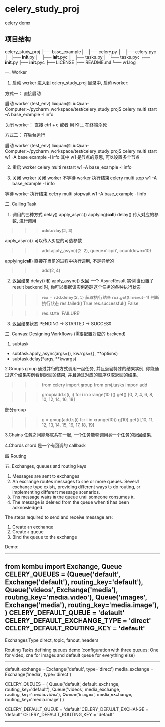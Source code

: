 # celery_study_proj
celery demo

项目结构
--------
celery_study_proj
├── base_example
│   ├── celery.py
│   ├── celery.pyc
│   ├── __init__.py
│   ├── __init__.pyc
│   ├── tasks.py
│   └── tasks.pyc
├── __init__.py
├── __init__.pyc
├── LICENSE
├── README.md
└── w1.log

一. Worker

1. 启动 worker
进入到 celery_study_proj 目录中, 启动 worker:

方式一： 直接启动

启动 worker
(test_env) liuquan@LiuQuan-Computer:~/pycharm_workspace/test/celery_study_proj$
  celery multi start -A base_example -l info
  
关闭 worker：
   直接 ctrl + c 或者 用 KILL 在终端杀死 

方式二： 在后台运行

启动 worker
(test_env) liuquan@LiuQuan-Computer:~/pycharm_workspace/test/celery_study_proj$
 celery multi start w1 -A base_example -l info
 其中 w1 是节点的意思, 可以设置多个节点

2. 重启 worker
celery multi restart w1 -A base_example -l info

3. 关闭 worker
关闭 worker 
不等待 worker 执行结束
celery multi stop w1 -A base_example -l info 

等待 worker 执行结束
celery multi stopwait w1 -A base_example -l info


二. Calling Task
1. 调用的三种方式 delay()  apply_async()   applying(__call__)
delay()
    传入对应的参数, 进行调用
>>> add.delay(2, 3)

apply_async()
    可以传入对应的可选参数
>>> add.apply_async((2, 2), queue='lopri', countdown=10)

applying(__call__)
    直接在当前的进程中执行调用, 不是异步的
>>> add(2, 4)

2. 返回结果
    delay() 和 apply_async() 返回 一个 AsyncResult 实例
    当设置了 result backend 时, 你可以根据该实例追踪这个任务的各种执行状态


>>>res = add.delay(2, 3)
获取执行结果 
>>>res.get(timeout=1)
判断执行状态
>>>res.failed()
True
>>>res.successful()
False

>>>res.state
'FAILURE'

3. 返回结果状态
PENDING -> STARTED -> SUCCESS

三. Canvas: Designing Workflows (需要配置对应的 backend)
1. subtask 
* subtask.apply_async(args=(), kwargs={}, **options)
* subtask.delay(*args, **kwargs)

2.Groups
group 通过并行的方式调用一组任务, 并且返回特殊的结果实例, 
你能通过这个结果实例看到返回的结果, 并且通过对应的顺序获取返回的结果.
>>> from celery import group
>>> from proj.tasks import add

>>> group(add.s(i, i) for i in xrange(10))().get()
[0, 2, 4, 6, 8, 10, 12, 14, 16, 18]

部分group
>>> g = group(add.s(i) for i in xrange(10))
>>> g(10).get()
[10, 11, 12, 13, 14, 15, 16, 17, 18, 19]

3.Chains
任务之间能够联系在一起, 一个任务能够调用另一个任务的返回结果.

4.Chords 
chord 是一个有回调的 callback


四.Routing


五. Exchanges, queues and routing keys

1. Messages are sent to exchanges
2. An exchange routes messages to one or more queues. Several exchange
   type exists, providing different ways to do routing, or implementing
   different message scenarios.
3. Ths message waits in the queue until someone consumes it.
4. The message is deleted from the queue when ti has been acknowledged.

The steps required to send and receive message are:
1. Create an exchange
2. Create a queue
3. Bind the queue to the exchange

Demo:

------------------------------------------------
from kombu import Exchange, Queue
CELERY_QUEUES = (Queue('default', Exchange('default'), routing_key='default'), 
                Queue('videos', Exchange('media'), routing_key='media.video'),
                Queue('images', Exchange('media'), routing_key='media.image'),
)
CELERY_DEFAULT_QUEUE = 'default'
CELERY_DEFAULT_EXCHANGE_TYPE = 'direct'
CELERY_DEFAULT_ROUTING_KEY = 'default'
------------------------------------------------

Exchanges Type
direct, topic, fanout, headers


Routing Tasks
defining queues
demo (configuration with three queues: One for video, one for images and 
    default queue for everything else)

**********
default_exchange = Exchange('default', type='direct')
media_exchange = Exchange('media', type='direct')

CELERY_QUEUES = (
    Queue('default', default_exchange, routing_key='default'),
    Queue('videos', media_exchange, routing_key='media.video'),
    Queue('images', media_exchange, routing_key='media.image')
)

CELERY_DEFAULT_QUEUE = 'default'
CELERY_DEFAULT_EXCHANGE = 'default'
CELERY_DEFAULT_ROUTING_KEY = 'default'
**********






